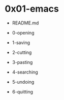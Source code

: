 # 0x01-emacs #

* README.md

* 0-opening
* 1-saving
* 2-cutting
* 3-pasting
* 4-searching
* 5-undoing
* 6-quitting